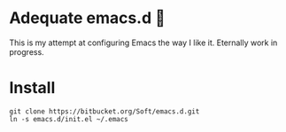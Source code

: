 # Adequate emacs.d 🐘

This is my attempt at configuring Emacs the way I like it. Eternally work in progress.

# Install

```
git clone https://bitbucket.org/Soft/emacs.d.git
ln -s emacs.d/init.el ~/.emacs
```

